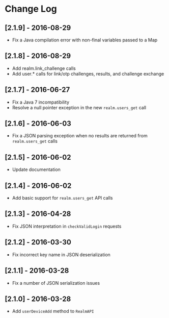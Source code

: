 # Change Log

## [2.1.9] - 2016-08-29

- Fix a Java compilation error with non-final variables passed to a Map

## [2.1.8] - 2016-08-29

- Add realm.link_challenge calls
- Add user.* calls for link/otp challenges, results, and challenge exchange

## [2.1.7] - 2016-06-27

- Fix a Java 7 incompatibility
- Resolve a null pointer exception in the new `realm.users_get` call

## [2.1.6] - 2016-06-03

- Fix a JSON parsing exception when no results are returned from `realm.users_get` calls

## [2.1.5] - 2016-06-02

- Update documentation

## [2.1.4] - 2016-06-02

- Add basic support for `realm.users_get` API calls

## [2.1.3] - 2016-04-28

- Fix JSON interpretation in `checkValidLogin` requests

## [2.1.2] - 2016-03-30

- Fix incorrect key name in JSON deserialization

## [2.1.1] - 2016-03-28

- Fix a number of JSON serialization issues

## [2.1.0] - 2016-03-28

- Add `userDeviceAdd` method to `RealmAPI`
